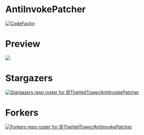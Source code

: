 # AntiInvokePatcher

[![CodeFactor](https://www.codefactor.io/repository/github/thehelltower/antiinvokepatcher/badge)](https://www.codefactor.io/repository/github/thehelltower/antiinvokePptcher)


# Preview
[![](https://i.imgur.com/4wcYMXh.gif)](https://dsc.gg/skidfuscator)

# Stargazers
[![Stargazers repo roster for @TheHellTower/AntiInvokePatcher](https://reporoster.com/stars/dark/notext/TheHellTower/AntiInvokePatcher)](https://github.com/TheHellTower/AntiInvokePatcher/stargazers)

# Forkers
[![Forkers repo roster for @TheHellTower/AntiInvokePatcher](https://reporoster.com/forks/dark/notext/TheHellTower/AntiInvokePatcher)](https://github.com/TheHellTower/AntiInvokePatcher/network/members)